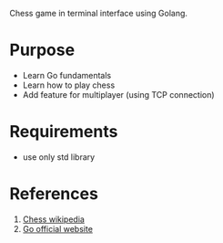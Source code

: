 Chess game in terminal interface using Golang.

# Purpose

- Learn Go fundamentals
- Learn how to play chess
- Add feature for multiplayer (using TCP connection)

# Requirements

- use only std library

# References

1. [Chess wikipedia](https://en.wikipedia.org/wiki/Chess)
2. [Go official website](https://go.dev)